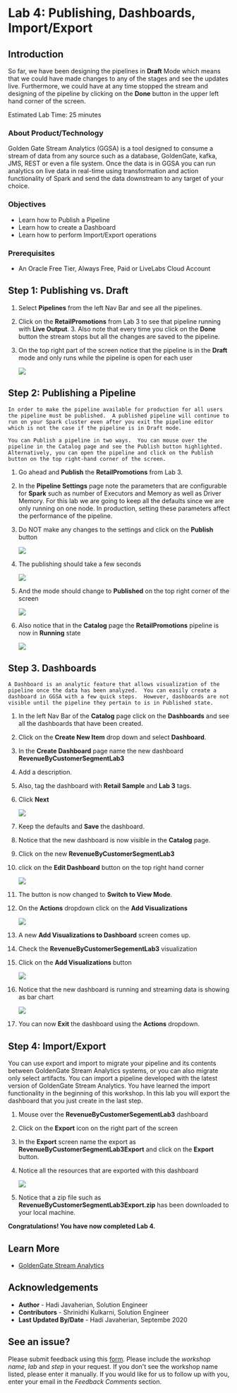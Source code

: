 # Lab 4: Publishing, Dashboards, Import/Export

## Introduction
So far, we have been designing the pipelines in **Draft** Mode which means that we could have made changes to any of the stages and see the updates live.  Furthermore, we could have at any time stopped the stream and designing of the pipeline by clicking on the **Done** button in the upper left hand corner of the screen.

Estimated Lab Time: 25 minutes

### About Product/Technology
Golden Gate Stream Analytics (GGSA) is a tool designed to consume a stream of data from any source such as a database, GoldenGate, kafka, JMS, REST or even a file system.  Once the data is in GGSA you can run analytics on live data in real-time using transformation and action functionality of Spark and send the data downstream to any target of your choice.

### Objectives
- Learn how to Publish a Pipeline
- Learn how to create a Dashboard
- Learn how to perform Import/Export operations

### Prerequisites

* An Oracle Free Tier, Always Free, Paid or LiveLabs Cloud Account

## **Step 1:** Publishing vs. Draft
1. Select **Pipelines** from the left Nav Bar and see all the pipelines.  
2. Click on the **RetailPromotions** from Lab 3 to see that pipeline running with **Live Output**.  3. Also note that every time you click on the **Done** button the stream stops but all the changes are saved to the pipeline.  
3. On the top right part of the screen notice that the pipeline is in the **Draft** mode and only runs while the pipeline is open for each user

    ![](./images/donedraft.png " ")

## **Step 2:** Publishing a Pipeline
    In order to make the pipeline available for production for all users the pipeline must be published.  A published pipeline will continue to run on your Spark cluster even after you exit the pipeline editor which is not the case if the pipeline is in Draft mode.

    You can Publish a pipeline in two ways.  You can mouse over the pipeline in the Catalog page and see the Publish button highlighted.  Alternatively, you can open the pipeline and click on the Publish button on the top right-hand corner of the screen.

1. Go ahead and **Publish** the **RetailPromotions** from Lab 3.
2. In the **Pipeline Settings** page note the parameters that are configurable for **Spark** such as number of Executors and Memory as well as Driver Memory.  For this lab we are going to keep all the defaults since we are only running on one node.  In production, setting these parameters affect the performance of the pipeline.
3. Do NOT make any changes to the settings and click on the **Publish** button

    ![](./images/pipelinesettings.png " ")

4. The publishing should take a few seconds

    ![](./images/publish.png " ")

5. And the mode should change to **Published** on the top right corner of the screen

    ![](./images/published.png " ")

6. Also notice that  in the **Catalog** page the **RetailPromotions** pipeline is now in **Running** state

    ![](./images/published2.png " ")

## **Step 3.** Dashboards
    A Dashboard is an analytic feature that allows visualization of the pipeline once the data has been analyzed.  You can easily create a dashboard in GGSA with a few quick steps.  However, dashboards are not visible until the pipeline they pertain to is in Published state.

1. In the left Nav Bar of the **Catalog** page click on the **Dashboards** and see all the dashboards that have been created.

2. Click on the **Create New Item** drop down and select **Dashboard**.  
3. In the **Create Dashboard** page name the new dashboard **RevenueByCustomerSegmentLab3**
4. Add a description.  
5. Also, tag the dashboard with **Retail Sample** and **Lab 3** tags.  
6. Click **Next**

    ![](./images/newDashboard.png " ")

7. Keep the defaults and **Save** the dashboard.  
8. Notice that the new dashboard is now visible in the **Catalog** page. 
9.  Click on the new **RevenueByCustomerSegmentLab3** 
10. click on the **Edit Dashboard** button on the top right hand corner

    ![](./images/editDashboard.png " ")

11. The button is now changed to **Switch to View Mode**.  
12. On the **Actions** dropdown click on the **Add Visualizations**

    ![](./images/editdashboard2.png " ")

13. A new **Add Visualizations to Dashboard** screen comes up.  
14. Check the **RevenueByCustomerSegementLab3** visualization 
15. Click on the **Add Visualizations** button

    ![](./images/addVisualization.png " ")

16. Notice that the new dashboard is running and streaming data is showing as bar chart

    ![](./images/dashboardcompleted.png " ")

17. You can now **Exit** the dashboard using the **Actions** dropdown.

## **Step 4:** Import/Export
You can use export and import to migrate your pipeline and its contents between GoldenGate Stream Analytics systems, or you can also migrate only select artifacts.  You can import a pipeline developed with the latest version of GoldenGate Stream Analytics.
You have learned the import functionality in the beginning of this workshop.  In this lab you will export the dashboard that you just create in the last step.

1. Mouse over the **RevenueByCustomerSegementLab3** dashboard
2. Click on the **Export** icon on the right part of the screen

3. In the **Export** screen name the export as **RevenueByCustomerSegmentLab3Export** and click on the **Export** button.  
4. Notice all the resources that are exported with this dashboard

    ![](./images/dashboardexport.png " ")

5. Notice that a zip file such as **RevenueByCustomerSegmentLab3Export.zip** has been downloaded to your local machine.

**Congratulations! You have now completed Lab 4.**

## Learn More

* [GoldenGate Stream Analytics](https://www.oracle.com/middleware/technologies)

## Acknowledgements

* **Author** - Hadi Javaherian, Solution Engineer
* **Contributors** - Shrinidhi Kulkarni, Solution Engineer
* **Last Updated By/Date** - Hadi Javaherian, Septembe 2020

## See an issue?
Please submit feedback using this [form](https://apexapps.oracle.com/pls/apex/f?p=133:1:::::P1_FEEDBACK:1). Please include the *workshop name*, *lab* and *step* in your request.  If you don't see the workshop name listed, please enter it manually. If you would like for us to follow up with you, enter your email in the *Feedback Comments* section.
